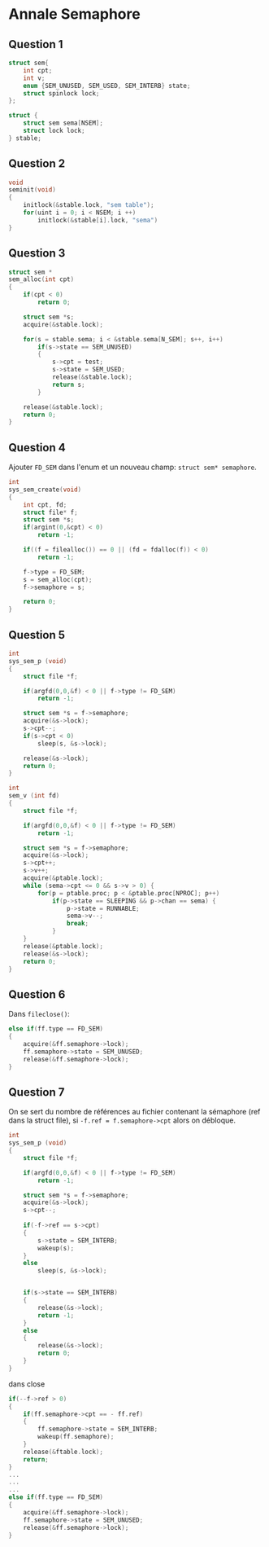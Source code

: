 # Annale Semaphore

## Question 1
```c
struct sem{
	int cpt;
	int v;
	enum {SEM_UNUSED, SEM_USED, SEM_INTERB} state;
	struct spinlock lock;
};

struct {
	struct sem sema[NSEM];
	struct lock lock;
} stable;

```

## Question 2

```c
void 
seminit(void)
{
	initlock(&stable.lock, "sem table");
	for(uint i = 0; i < NSEM; i ++)
		initlock(&stable[i].lock, "sema")
}
```

## Question 3

```c
struct sem *
sem_alloc(int cpt)
{
	if(cpt < 0)
		return 0;

	struct sem *s;
	acquire(&stable.lock);

	for(s = stable.sema; i < &stable.sema[N_SEM]; s++, i++)
		if(s->state == SEM_UNUSED)
		{
			s->cpt = test;
			s->state = SEM_USED;
			release(&stable.lock);
			return s;
		}

	release(&stable.lock);
	return 0;
}
```

## Question 4

Ajouter `FD_SEM` dans l'enum et un nouveau champ: `struct sem* semaphore`.

```c
int
sys_sem_create(void)
{
	int cpt, fd;
	struct file* f;
	struct sem *s;
	if(argint(0,&cpt) < 0)
		return -1;

	if((f = filealloc()) == 0 || (fd = fdalloc(f)) < 0)
		return -1;

	f->type = FD_SEM;
	s = sem_alloc(cpt);
	f->semaphore = s;

	return 0;
}
```

## Question 5

```c
int
sys_sem_p (void)
{
	struct file *f;

	if(argfd(0,0,&f) < 0 || f->type != FD_SEM)
		return -1;

	struct sem *s = f->semaphore;
	acquire(&s->lock);
	s->cpt--;
	if(s->cpt < 0)
		sleep(s, &s->lock);

	release(&s->lock);
	return 0;
}

int
sem_v (int fd)
{
	struct file *f;

	if(argfd(0,0,&f) < 0 || f->type != FD_SEM)
		return -1;

	struct sem *s = f->semaphore;
	acquire(&s->lock);
	s->cpt++;
	s->v++;
	acquire(&ptable.lock);
	while (sema->cpt <= 0 && s->v > 0) {
        for(p = ptable.proc; p < &ptable.proc[NPROC]; p++)
            if(p->state == SLEEPING && p->chan == sema) {
                p->state = RUNNABLE;
                sema->v--;
                break;
            }
    }
	release(&ptable.lock);
	release(&s->lock);
	return 0;
}
```

## Question 6

Dans `fileclose()`:
```c
else if(ff.type == FD_SEM)
{
	acquire(&ff.semaphore->lock);
	ff.semaphore->state = SEM_UNUSED;
	release(&ff.semaphore->lock);
}
```

## Question 7

On se sert du nombre de références au fichier contenant la sémaphore (ref dans la struct file), si `-f.ref = f.semaphore->cpt` alors on débloque.

```c
int
sys_sem_p (void)
{
	struct file *f;

	if(argfd(0,0,&f) < 0 || f->type != FD_SEM)
		return -1;

	struct sem *s = f->semaphore;
	acquire(&s->lock);
	s->cpt--;
	
	if(-f->ref == s->cpt)
	{
		s->state = SEM_INTERB;
		wakeup(s);
	}
	else
		sleep(s, &s->lock);


	if(s->state == SEM_INTERB)
	{
		release(&s->lock);
		return -1;
	}
	else
	{
		release(&s->lock);
		return 0;
	}
}
```
dans close
```c
if(--f->ref > 0)
{
	if(ff.semaphore->cpt == - ff.ref)
	{
		ff.semaphore->state = SEM_INTERB;
		wakeup(ff.semaphore);
	}
	release(&ftable.lock);
	return;
}
...
...
...
else if(ff.type == FD_SEM)
{
	acquire(&ff.semaphore->lock);
	ff.semaphore->state = SEM_UNUSED;
	release(&ff.semaphore->lock);
}
```